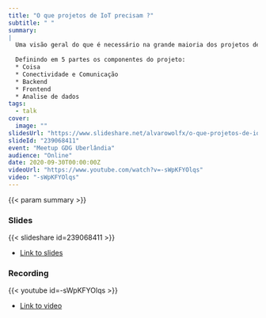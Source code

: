 ```yaml
---
title: "O que projetos de IoT precisam ?"
subtitle: " "
summary:
|
  Uma visão geral do que é necessário na grande maioria dos projetos de IoT e ninguém conta.  
  
  Definindo em 5 partes os componentes do projeto:  
  * Coisa
  * Conectividade e Comunicação
  * Backend
  * Frontend
  * Analise de dados
tags:
  - talk
cover:
  image: ""
slidesUrl: "https://www.slideshare.net/alvarowolfx/o-que-projetos-de-iot-precisam"
slideId: "239068411"
event: "Meetup GDG Uberlândia"
audience: "Online"
date: 2020-09-30T00:00:00Z
videoUrl: "https://www.youtube.com/watch?v=-sWpKFYOlqs"
video: "-sWpKFYOlqs"
---
```


<!-- truncate -->

{{< param summary >}}
### Slides
{{< slideshare id=239068411 >}}

- [Link to slides](https://www.slideshare.net/alvarowolfx/o-que-projetos-de-iot-precisam)
### Recording
{{< youtube id=-sWpKFYOlqs >}}

- [Link to video](https://www.youtube.com/watch?v=-sWpKFYOlqs)
